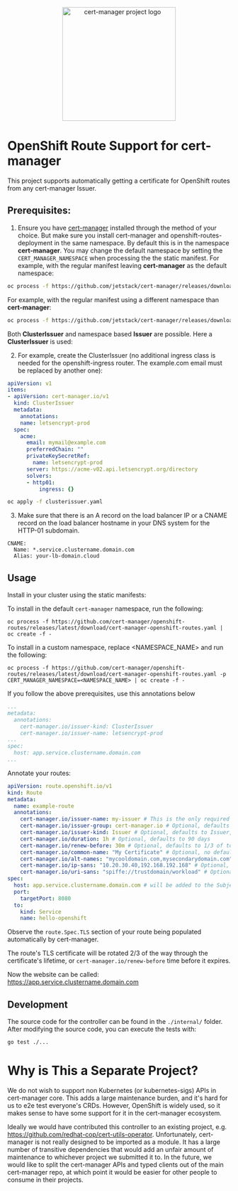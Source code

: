 <p align="center">
  <img src="https://raw.githubusercontent.com/cert-manager/cert-manager/d53c0b9270f8cd90d908460d69502694e1838f5f/logo/logo-small.png" height="256" width="256" alt="cert-manager project logo" />
</p>

# OpenShift Route Support for cert-manager

This project supports automatically getting a certificate for
OpenShift routes from any cert-manager Issuer.

## Prerequisites:

1) Ensure you have [cert-manager](https://github.com/cert-manager/cert-manager) installed
through the method of your choice. But make sure you install cert-manager and openshift-routes-deployment in the same namespace. By default this is in the namespace **cert-manager**. You may change the default namespace by setting the `CERT_MANAGER_NAMESPACE` when processing the the static manifest.
For example, with the regular manifest leaving **cert-manager** as the default namespace:
```sh
oc process -f https://github.com/jetstack/cert-manager/releases/download/v1.8.0/cert-manager.yaml | oc create -f -
```
For example, with the regular manifest using a different namespace than **cert-manager**:
```sh
oc process -f https://github.com/jetstack/cert-manager/releases/download/v1.8.0/cert-manager.yaml -p CERT_MANAGER_NAMESPACE=openshift-cert-manager | oc create -f -
```
Both **ClusterIssuer** and namespace based **Issuer** are possible. Here a **ClusterIssuer** is used:

2) For example, create the ClusterIssuer (no additional ingress class is needed for the openshift-ingress router. The example.com email must be replaced by another one):

```yaml
apiVersion: v1
items:
- apiVersion: cert-manager.io/v1
  kind: ClusterIssuer
  metadata:
    annotations:
    name: letsencrypt-prod
  spec:
    acme:
      email: mymail@example.com
      preferredChain: ""
      privateKeySecretRef:
        name: letsencrypt-prod
      server: https://acme-v02.api.letsencrypt.org/directory
      solvers:
      - http01:
          ingress: {}
```

```sh
oc apply -f clusterissuer.yaml
```

3) Make sure that there is an A record on the load balancer IP or a CNAME record on the load balancer hostname in your DNS system for the HTTP-01 subdomain.

```
CNAME:
  Name: *.service.clustername.domain.com
  Alias: your-lb-domain.cloud
```

## Usage

Install in your cluster using the static manifests:

To install in the default `cert-manager` namespace, run the following:
```shell
oc process -f https://github.com/cert-manager/openshift-routes/releases/latest/download/cert-manager-openshift-routes.yaml | oc create -f -
```

To install in a custom namespace, replace <NAMESPACE_NAME> and run the following:
```shell
oc process -f https://github.com/cert-manager/openshift-routes/releases/latest/download/cert-manager-openshift-routes.yaml -p CERT_MANAGER_NAMESPACE=<NAMESPACE_NAME> | oc create -f -
```

If you follow the above prerequisites, use this annotations below
```yaml
...
metadata:
  annotations:
    cert-manager.io/issuer-kind: ClusterIssuer
    cert-manager.io/issuer-name: letsencrypt-prod
...
spec:
  host: app.service.clustername.domain.com
...
```


Annotate your routes:

```yaml
apiVersion: route.openshift.io/v1
kind: Route
metadata:
  name: example-route
  annotations:
    cert-manager.io/issuer-name: my-issuer # This is the only required annotation
    cert-manager.io/issuer-group: cert-manager.io # Optional, defaults to cert-manager.io
    cert-manager.io/issuer-kind: Issuer # Optional, defaults to Issuer, could be ClusterIssuer or an External Issuer
    cert-manager.io/duration: 1h # Optional, defaults to 90 days
    cert-manager.io/renew-before: 30m # Optional, defaults to 1/3 of total certificate duration.
    cert-manager.io/common-name: "My Certificate" # Optional, no default.
    cert-manager.io/alt-names: "mycooldomain.com,mysecondarydomain.com" # Optional, no default
    cert-manager.io/ip-sans: "10.20.30.40,192.168.192.168" # Optional, no default
    cert-manager.io/uri-sans: "spiffe://trustdomain/workload" # Optional, no default
spec:
  host: app.service.clustername.domain.com # will be added to the Subject Alternative Names of the CertificateRequest
  port:
    targetPort: 8080
  to:
    kind: Service
    name: hello-openshift
```

Observe the `route.Spec.TLS` section of your route being populated automatically by cert-manager.

The route's TLS certificate will be rotated 2/3 of the way through the certificate's lifetime, or
`cert-manager.io/renew-before` time before it expires.

Now the website can be called: https://app.service.clustername.domain.com

## Development

The source code for the controller can be found in the `./internal/` folder.
After modifying the source code, you can execute the tests with:

```sh
go test ./...
```

# Why is This a Separate Project?

We do not wish to support non Kubernetes (or kubernetes-sigs) APIs in cert-manager core. This adds
a large maintenance burden, and it's hard for us to e2e test everyone's CRDs. However, OpenShift is
widely used, so it makes sense to have some support for it in the cert-manager ecosystem.

Ideally we would have contributed this controller to an existing project, e.g.
https://github.com/redhat-cop/cert-utils-operator. Unfortunately, cert-manager is not really designed
to be imported as a module. It has a large number of transitive dependencies that would add an unfair
amount of maintenance to whichever project we submitted it to. In the future, we would like to split
the cert-manager APIs and typed clients out of the main cert-manager repo, at which point it would be
easier for other people to consume in their projects.
